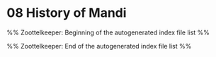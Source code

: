 # 08 History of Mandi
%% Zoottelkeeper: Beginning of the autogenerated index file list  %%

%% Zoottelkeeper: End of the autogenerated index file list  %%

